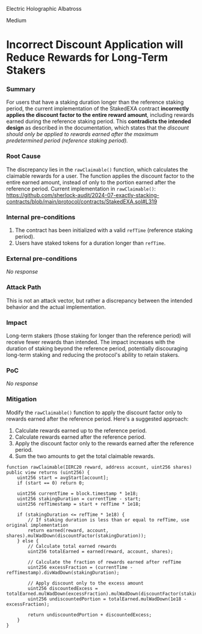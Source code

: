 Electric Holographic Albatross

Medium

# Incorrect Discount Application will Reduce Rewards for Long-Term Stakers

### Summary

For users that have a staking duration longer than the reference staking period, the current implementation of the StakedEXA contract **incorrectly applies the discount factor to the entire reward amount**, including rewards earned during the reference staking period. This **contradicts the intended design** as described in the documentation, which states that the _discount should only be applied to rewards earned after the maximum predetermined period (reference staking period)._

### Root Cause

The discrepancy lies in the `rawClaimable()` function, which calculates the claimable rewards for a user. The function applies the discount factor to the entire earned amount, instead of only to the portion earned after the reference period.
Current implementation in `rawClaimable()`:
https://github.com/sherlock-audit/2024-07-exactly-stacking-contracts/blob/main/protocol/contracts/StakedEXA.sol#L319

### Internal pre-conditions

1. The contract has been initialized with a valid `refTime` (reference staking period).
2. Users have staked tokens for a duration longer than `refTime`.

### External pre-conditions

_No response_

### Attack Path

This is not an attack vector, but rather a discrepancy between the intended behavior and the actual implementation.

### Impact

Long-term stakers (those staking for longer than the reference period) will receive fewer rewards than intended. The impact increases with the duration of staking beyond the reference period, potentially discouraging long-term staking and reducing the protocol's ability to retain stakers.

### PoC

_No response_

### Mitigation

Modify the `rawClaimable()` function to apply the discount factor only to rewards earned after the reference period. Here's a suggested approach:

1. Calculate rewards earned up to the reference period.
2. Calculate rewards earned after the reference period.
3. Apply the discount factor only to the rewards earned after the reference period.
4. Sum the two amounts to get the total claimable rewards.

```solidity
function rawClaimable(IERC20 reward, address account, uint256 shares) public view returns (uint256) {
    uint256 start = avgStart[account];
    if (start == 0) return 0;
    
    uint256 currentTime = block.timestamp * 1e18;
    uint256 stakingDuration = currentTime - start;
    uint256 refTimestamp = start + refTime * 1e18;
    
    if (stakingDuration <= refTime * 1e18) {
        // If staking duration is less than or equal to refTime, use original implementation
        return earned(reward, account, shares).mulWadDown(discountFactor(stakingDuration));
    } else {
        // Calculate total earned rewards
        uint256 totalEarned = earned(reward, account, shares);
        
        // Calculate the fraction of rewards earned after refTime
        uint256 excessFraction = (currentTime - refTimestamp).divWadDown(stakingDuration);
        
        // Apply discount only to the excess amount
        uint256 discountedExcess = totalEarned.mulWadDown(excessFraction).mulWadDown(discountFactor(stakingDuration));
        uint256 undiscountedPortion = totalEarned.mulWadDown(1e18 - excessFraction);
        
        return undiscountedPortion + discountedExcess;
    }
}
```